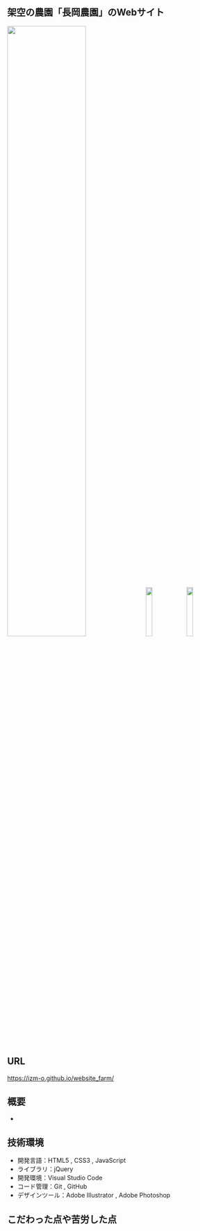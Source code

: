 ## 架空の農園「長岡農園」のWebサイト
<p>
<kbd><img src="https://user-images.githubusercontent.com/115522917/204413371-d51ce77e-263d-4eca-a823-c165f4040678.png" width="60%">&nbsp;
<img src="https://user-images.githubusercontent.com/115522917/204415480-1ec013b3-5e91-4637-b256-a5fe82928cf6.png" width="17%">
<img src="https://user-images.githubusercontent.com/115522917/204415538-31f41c79-b30e-4eb5-a839-c9be1f08861d.png" width="17%"></kbd>
</p>

## URL
https://izm-o.github.io/website_farm/

## 概要
- 

## 技術環境
- 開発言語：HTML5 , CSS3 , JavaScript
- ライブラリ：jQuery
- 開発環境：Visual Studio Code
- コード管理：Git , GitHub
- デザインツール：Adobe Illustrator , Adobe Photoshop

## こだわった点や苦労した点
